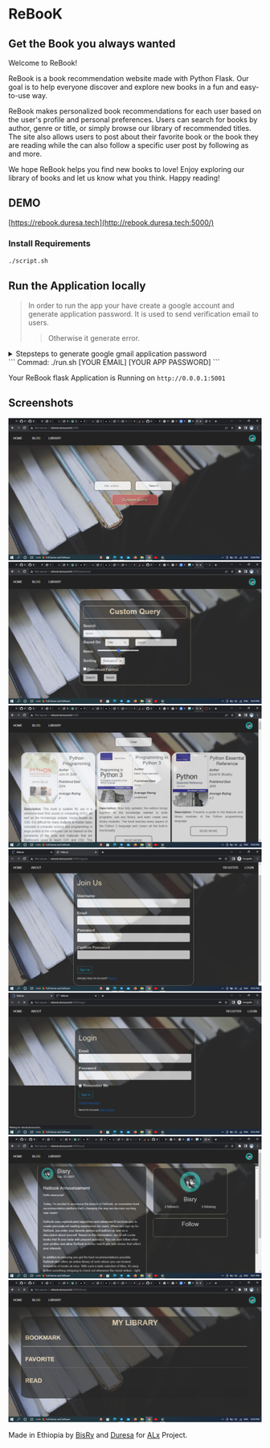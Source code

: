 # ReBooK
## Get the Book you always wanted

Welcome to ReBook!

ReBook is a book recommendation website made with Python Flask. Our goal is to help everyone discover and explore new books in a fun and easy-to-use way. 

ReBook makes personalized book recommendations for each user based on the user's profile and personal preferences. Users can search for books by author, genre or title, or simply browse our library of recommended titles. The site also allows users to post about their favorite book or the book they are reading while the can also follow a specific user post by following as and more. 

We hope ReBook helps you find new books to love! Enjoy exploring our library of books and let us know what you think. Happy reading!

## DEMO
[https://rebook.duresa.tech](http://rebook.duresa.tech:5000/)
### Install Requirements
```bash
./script.sh
```

## Run the Application locally

>In order to run the app your have create a google account and generate application password.
>It is used to send verification email to users.
>>Otherwise it generate error.

<details>
 <summary>
  Stepsteps to generate google gmail application password
 </summary>
 To generate a new password for an email program to access your Gmail account through IMAP or POP with two-step authentication enabled:
    - Select your profile icon in the upper-right corner of Gmail, then select Manage Google Account.
    - Select Security in the left sidebar.
    - Select App passwords under the Signing into Google section. You're then asked to confirm your Gmail login credentials.
    - Under Select app, choose Mail or Other (Custom name), then select a device.
    - Select Generate.
    - Your password appears in a new window. Follow the on-screen instructions to complete the process, then select Done.
    - You will not see the password again, so type or paste the password into the email program immediately.
</details>
```
Commad: ./run.sh [YOUR EMAIL] [YOUR APP PASSWORD]
```

Your ReBook flask Application is Running on `http://0.0.0.1:5001`
## Screenshots
![landing](images/landing-min.png)
![custom search](images/custom-search-min.png)
![search](images/search-min.png)
![register](images/register-min.png)
![login](images/login-min.png)
![blog](images/blog-min.png)
![library](images/library-min.png)

Made in Ethiopia by [BisRy](https://github.com/bisryy) and [Duresa](https://github.com/duressa-feyissa) for [ALx](https://alx.app) Project.

